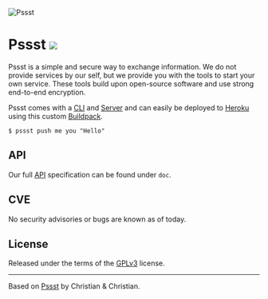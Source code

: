 ![Pssst](http://www.gravatar.org/avatar/2aae9030772d5b59240388522f91468f?s=96)

Pssst ![](https://travis-ci.org/cuhsat/pssst.svg)
=====
Pssst is a simple and secure way to exchange information. We do not provide
services by our self, but we provide you with the tools to start your own
service. These tools build upon open-source software and use strong end-to-end
encryption.

Pssst comes with a [CLI](src/cli) and [Server](src/server) and can
easily be deployed to [Heroku](https://www.heroku.com) using this 
custom [Buildpack](https://github.com/cuhsat/heroku-buildpack-pssst).

```
$ pssst push me you "Hello"
```

API
---
Our full [API](/doc/api.md) specification can be found under `doc`.

CVE
---
No security advisories or bugs are known as of today.

License
-------
Released under the terms of the [GPLv3](LICENSE) license.

----
Based on [Pssst](https://github.com/pssst/pssst) by Christian & Christian.
